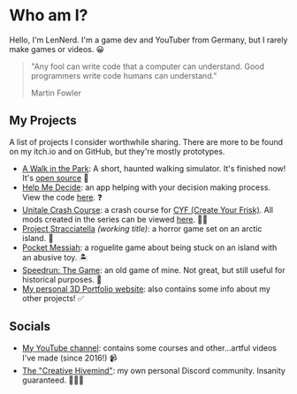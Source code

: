 # Who am I?

Hello, I'm LenNerd. I'm a game dev and YouTuber from Germany, but I rarely make games or videos. :grinning:

> "Any fool can write code that a computer can understand. Good programmers write code humans can understand."
> 
> Martin Fowler

## My Projects

A list of projects I consider worthwhile sharing. There are more to be found on my itch.io and on GitHub, but they're mostly prototypes.

- [A Walk in the Park](https://thecreator1337.itch.io/a-walk-in-the-park): A short, haunted walking simulator. It's finished now! It's [open source](https://github.com/TheCreator69/AWalkInThePark) :shoe:
- [Help Me Decide](https://play.google.com/store/apps/details?id=com.thecreator.helpmedecide): an app helping with your decision making process. View the code [here](https://github.com/TheCreator69/HelpMeDecide). :question:
- [Unitale Crash Course](https://www.youtube.com/playlist?list=PLaoSWmHrHceSUPbZwhIL37gO5Oi_-puSs): a crash course for [CYF (Create Your Frisk)](https://github.com/RhenaudTheLukark/CreateYourFrisk). All mods created in the series can be viewed [here](https://github.com/TheCreator69/UnitaleCrashCourseMods). :student:
- [Project Stracciatella](https://thecreator1337.itch.io/project-stracciatella) *(working title)*: a horror game set on an arctic island. :ice_cube:
- [Pocket Messiah](https://thecreator1337.itch.io/pocket-messiah): a roguelite game about being stuck on an island with an abusive toy. :desert_island:
- [Speedrun: The Game](https://thecreator1337.itch.io/speedrun-the-game): an old game of mine. Not great, but still useful for historical purposes. :runner:
- [My personal 3D Portfolio website](https://creator-museum.com): also contains some info about my other projects! :white_check_mark:

## Socials

- [My YouTube channel](https://www.youtube.com/channel/UC1U-tRxYC7sr1kd-Q92iyHA): contains some courses and other...artful videos I've made (since 2016!) :video_camera:
- [The "Creative Hivemind"](https://discord.gg/Q27rN7b): my own personal Discord community. Insanity guaranteed. :people_holding_hands:
